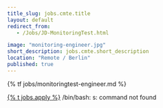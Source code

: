 ```yaml
---
title_slug: jobs.cmte.title
layout: default
redirect_from:
   - /Jobs/JD-MonitoringTest.html

image: "monitoring-engineer.jpg"
short_description: jobs.cmte.short_description
location: "Remote / Berlin"
published: true
---
```


{% tf jobs/monitoringtest-engineer.md %}

<div class="d-grid gap-2 col-4 mx-auto mt-5">
<a href="mailto:jobs-scs@osb-alliance.com?subject={% t jobs.cmte.tite %}" class="btn btn-secondary btn-lg">{% t jobs.apply %}</a>
/bin/bash: s: command not found

